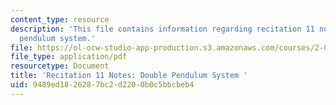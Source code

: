 ```yaml
---
content_type: resource
description: 'This file contains information regarding recitation 11 notes: double
  pendulum system.'
file: https://ol-ocw-studio-app-production.s3.amazonaws.com/courses/2-003sc-engineering-dynamics-fall-2011/9489ed1826287bc2d2200b0c5bbcbeb4_MIT2_003SCF11_rec11note1.pdf
file_type: application/pdf
resourcetype: Document
title: 'Recitation 11 Notes: Double Pendulum System '
uid: 9489ed18-2628-7bc2-d220-0b0c5bbcbeb4
---
```

